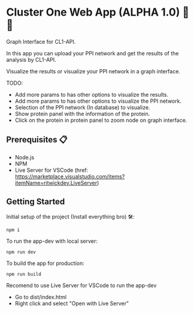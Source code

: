# Cluster One Web App (ALPHA 1.0) 🧬🧬

Graph Interface for CL1-API.

In this app you can upload your PPI network and get the results of the analysis by CL1-API.

Visualize the results or visualize your PPI network in a graph interface.

TODO:

- Add more params to has other options to visualize the results.
- Add more params to has other options to visualize the PPI network.
- Selection of the PPI network (In database) to visualize.
- Show protein panel with the information of the protein.
- Click on the protein in protein panel to zoom node on graph interface.

## Prerequisites 📋

- Node.js
- NPM
- Live Server for VSCode (href: <https://marketplace.visualstudio.com/items?itemName=ritwickdey.LiveServer>)

## Getting Started

Initial setup of the project (Install everything bro) 🛠️:

```
npm i
```

To run the app-dev with local server:

```
npm run dev
```

To build the app for production:

```
npm run build
```

Recomend to use Live Server for VSCode to run the app-dev

- Go to dist/index.html
- Right click and select "Open with Live Server"
